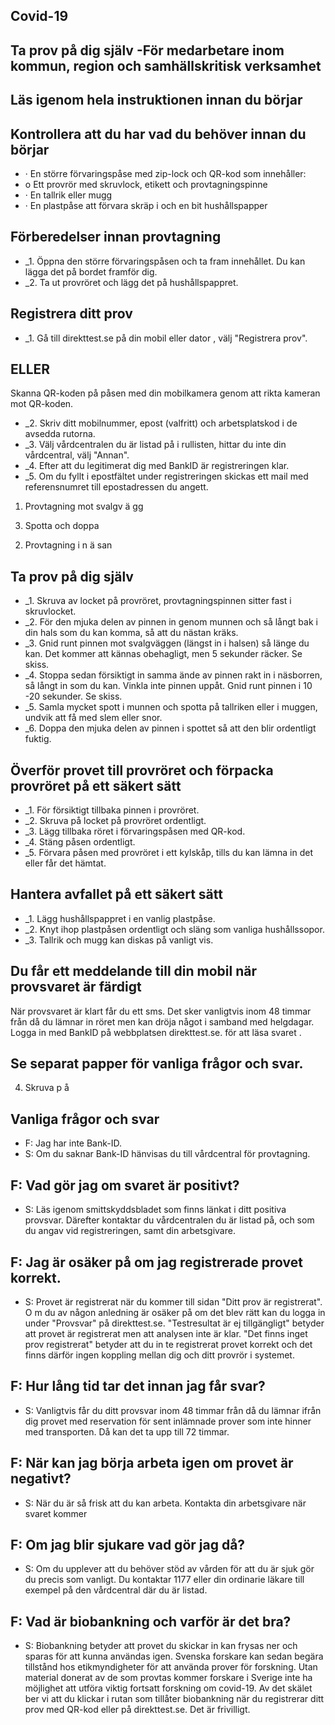 ## Covid-19

## Ta prov på dig själv -För medarbetare inom kommun, region och samhällskritisk verksamhet

## Läs igenom hela instruktionen innan du börjar

## Kontrollera att du har vad du behöver innan du börjar

- · En större förvaringspåse med zip-lock och QR-kod som innehåller:
- o Ett provrör med skruvlock, etikett och provtagningspinne
- · En tallrik eller mugg
- · En plastpåse att förvara skräp i och en bit hushållspapper

## Förberedelser innan provtagning

- $\_{1.}$ Öppna den större förvaringspåsen och ta fram innehållet. Du kan lägga det på bordet framför dig.
- $\_{2.}$ Ta ut provröret och lägg det på hushållspappret.

## Registrera ditt prov

- $\_{1.}$ Gå till direkttest.se på din mobil eller dator , välj "Registrera prov".

## ELLER

Skanna QR-koden på påsen med din mobilkamera genom att rikta kameran mot QR-koden.

- $\_{2.}$ Skriv ditt mobilnummer, epost (valfritt) och arbetsplatskod i de avsedda rutorna.
- $\_{3.}$ Välj vårdcentralen du är listad på i rullisten, hittar du inte din vårdcentral, välj "Annan".
- $\_{4.}$ Efter att du legitimerat dig med BankID är registreringen klar.
- $\_{5.}$ Om du fyllt i epostfältet under registreringen skickas ett mail med referensnumret till epostadressen du angett.

<!-- image -->

<!-- image -->

<!-- image -->

1. Provtagning mot svalgv ä gg

<!-- image -->

3. Spotta och doppa

<!-- image -->

2. Provtagning i n ä san

## Ta prov på dig själv

- $\_{1.}$ Skruva av locket på provröret, provtagningspinnen sitter fast i skruvlocket.
- $\_{2.}$ För den mjuka delen av pinnen in genom munnen och så långt bak i din hals som du kan komma, så att du nästan kräks.
- $\_{3.}$ Gnid runt pinnen mot svalgväggen (längst in i halsen) så länge du kan. Det kommer att kännas obehagligt, men 5 sekunder räcker. Se skiss.
- $\_{4.}$ Stoppa sedan försiktigt in samma ände av pinnen rakt in i näsborren, så långt in som du kan. Vinkla inte pinnen uppåt. Gnid runt pinnen i 10 -20 sekunder. Se skiss.
- $\_{5.}$ Samla mycket spott i munnen och spotta på tallriken eller i muggen, undvik att få med slem eller snor.
- $\_{6.}$ Doppa den mjuka delen av pinnen i spottet så att den blir ordentligt fuktig.

## Överför provet till provröret och förpacka provröret på ett säkert sätt

- $\_{1.}$ För försiktigt tillbaka pinnen i provröret.
- $\_{2.}$ Skruva på locket på provröret ordentligt.
- $\_{3.}$ Lägg tillbaka röret i förvaringspåsen med QR-kod.
- $\_{4.}$ Stäng påsen ordentligt.
- $\_{5.}$ Förvara påsen med provröret i ett kylskåp, tills du kan lämna in det eller får det hämtat.

## Hantera avfallet på ett säkert sätt

- $\_{1.}$ Lägg hushållspappret i en vanlig plastpåse.
- $\_{2.}$ Knyt ihop plastpåsen ordentligt och släng som vanliga hushållssopor.
- $\_{3.}$ Tallrik och mugg kan diskas på vanligt vis.

## Du får ett meddelande till din mobil när provsvaret är färdigt

När provsvaret är klart får du ett sms. Det sker vanligtvis inom 48 timmar från då du lämnar in röret men kan dröja något i samband med helgdagar. Logga in med BankID på webbplatsen direkttest.se. för att läsa svaret .

## Se separat papper för vanliga frågor och svar.

<!-- image -->

4. Skruva p å

## Vanliga frågor och svar

- F: Jag har inte Bank-ID.
- S: Om du saknar Bank-ID hänvisas du till vårdcentral för provtagning.

## F: Vad gör jag om svaret är positivt?

- S: Läs igenom smittskyddsbladet som finns länkat i ditt positiva provsvar. Därefter kontaktar du vårdcentralen du är listad på, och som du angav vid registreringen, samt din arbetsgivare.

## F: Jag är osäker på om jag registrerade provet korrekt.

- S: Provet är registrerat när du kommer till sidan "Ditt prov är registrerat". O m du av någon anledning är osäker på om det blev rätt kan du logga in under "Provsvar" på direkttest.se. "Testresultat är ej tillgängligt" betyder att provet är registrerat men att analysen inte är klar. "Det finns inget prov registrerat" betyder att du in te registrerat provet korrekt och det finns därför ingen koppling mellan dig och ditt provrör i systemet.

## F: Hur lång tid tar det innan jag får svar?

- S: Vanligtvis får du ditt provsvar inom 48 timmar från då du lämnar ifrån dig provet med reservation för sent inlämnade prover som inte hinner med transporten. Då kan det ta upp till 72 timmar.

## F: När kan jag börja arbeta igen om provet är negativt?

- S: När du är så frisk att du kan arbeta. Kontakta din arbetsgivare när svaret kommer

## F: Om jag blir sjukare vad gör jag då?

- S: Om du upplever att du behöver stöd av vården för att du är sjuk gör du precis som vanligt. Du kontaktar 1177 eller din ordinarie läkare till exempel på den vårdcentral där du är listad.

## F: Vad är biobankning och varför är det bra?

- S: Biobankning betyder att provet du skickar in kan frysas ner och sparas för att kunna användas igen. Svenska forskare kan sedan begära tillstånd hos etikmyndigheter för att använda prover för forskning. Utan material donerat av de som provtas kommer forskare i Sverige inte ha möjlighet att utföra viktig fortsatt forskning om covid-19. Av det skälet ber vi att du klickar i rutan som tillåter biobankning när du registrerar ditt prov med QR-kod eller på direkttest.se. Det är frivilligt.

<!-- image -->